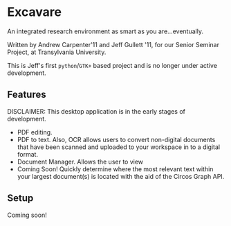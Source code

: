 Excavare
====================

An integrated research environment as smart as you are...eventually.

Written by Andrew Carpenter'11 and Jeff Gullett '11, for our Senior Seminar Project, at Transylvania University.

This is Jeff's first `python`/`GTK+` based project and is no longer under active development.

Features
-----

DISCLAIMER: This desktop application is in the early stages of development.

- PDF editing.
- PDF to text. Also, OCR allows users to convert non-digital documents that have been scanned and uploaded to your workspace in to a digital format.
- Document Manager. Allows the user to view 
- Coming Soon! Quickly determine where the most relevant text within your largest document(s) is located with the aid of the Circos Graph API.

Setup
-----

Coming soon!